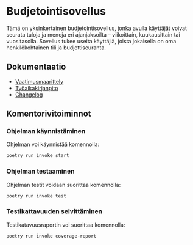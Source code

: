 # Budjetointisovellus

Tämä on yksinkertainen budjetointisovellus, jonka avulla käyttäjät voivat seurata tuloja ja menoja eri ajanjaksoilta – viikoittain, kuukausittain tai vuositasolla. Sovellus tukee useita käyttäjiä, joista jokaisella on oma henkilökohtainen tili ja budjettiseuranta.

## Dokumentaatio

- [Vaatimusmaarittely](dokumentaatio/vaatimusmaarittely.md)
- [Työaikakirjanpito](dokumentaatio/tyoaikakirjanpito.md)
- [Changelog](dokumentaatio/changelog.md)

## Komentorivitoiminnot

### Ohjelman käynnistäminen

Ohjelman voi käynnistää komennolla:

```bash
poetry run invoke start
```

### Ohjelman testaaminen

Ohjelman testit voidaan suorittaa komennolla:

```bash
poetry run invoke test
```

### Testikattavuuden selvittäminen

Testikatavuusraportin voi suorittaa komennolla:

```bash
poetry run invoke coverage-report
```
